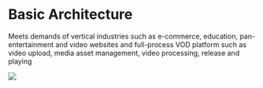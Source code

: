 # Basic Architecture

Meets demands of vertical industries such as e-commerce, education, pan-entertainment and video websites and full-process VOD platform such as video upload, media asset management, video processing, release and playing

![](https://github.com/jdcloudcom/cn/blob/cn-Video-on-Demand/image/Video-on-Demand/%E7%82%B9%E6%92%AD%E5%9F%BA%E7%A1%80%E6%9E%B6%E6%9E%84%E6%96%B0.png
)

